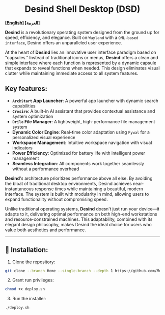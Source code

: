 <h1 align=center>Desind Shell Desktop (DSD)</h1>

**[[English](https://github.com/MdX07r/Desind)] [[العربية](https://github.com/MdX07r/Desind/tree/AR)]**

**Desind** is a revolutionary operating system designed from the ground up for speed, efficiency, and elegance. Built on `Wayland` with a `QML-based interface`, Desind offers an unparalleled user experience.

At the heart of **Desind** lies an innovative user interface paradigm based on "capsules." Instead of traditional icons or menus, **Desind** offers a clean and simple interface where each function is represented by a dynamic capsule that expands to reveal functions when needed. This design eliminates visual clutter while maintaining immediate access to all system features.

## Key features:

- **`ArchStart` App Launcher**: A powerful app launcher with dynamic search capabilities
- **`Crosire`**: A built-in AI assistant that provides contextual assistance and system optimization
- **`Drile` File Manager**: A lightweight, high-performance file management system
- **Dynamic Color Engine**: Real-time color adaptation using `Pywal` for a personalized visual experience
- **Workspace Management**: Intuitive workspace navigation with visual indicators
- **Power Efficiency**: Optimized for battery life with intelligent power management
- **Seamless Integration**: All components work together seamlessly without a performance overhead

**Desind**'s architecture prioritizes performance above all else. By avoiding the bloat of traditional desktop environments, Desind achieves near-instantaneous response times while maintaining a beautiful, modern interface. The system is built with modularity in mind, allowing users to expand functionality without compromising speed.

Unlike traditional operating systems, **Desind** doesn't just run your device—it adapts to it, delivering optimal performance on both high-end workstations and resource-constrained machines. This adaptability, combined with its elegant design philosophy, makes Desind the ideal choice for users who value both aesthetics and performance.

---

## 🔹 Installation:

1. Clone the repository:
```bash
git clone --branch Home --single-branch --depth 1 https://github.com/MdX07r/Desind.git
```
2. Grant run privileges:
```bash
chmod +x deploy.sh
```
3. Run the installer:
```bash
./deploy.sh
```
